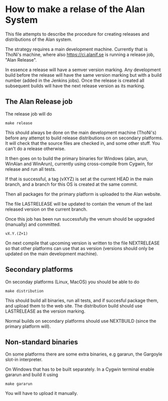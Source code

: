 # How to make a relase of the Alan System

This file attempts to describe the procedure for creating releases and
distributions of the Alan system.

The strategy requires a main development machine. Currently that is
ThoNi's machine, where also https://ci.alanif.se is running a release
job, "Alan Release".

In essence a release will have a semver version marking. Any
development build before the release will have the same version
marking but with a build number (added in the Jenkins jobs). Once the
release is created all subsequent builds will have the next release
version as its marking.

## The Alan Release job

The release job will do

    make release

This should always be done on the main development machine (ThoNi's)
before any attempt to build release distributions on on secondary
platforms. It will check that the source files are checked in, and
some other stuff. You can't do a release otherwise.

It then goes on to build the primary binaries for Windows (alan, arun,
WinAlan and WinArun), currently using cross-compile from Cygwin, for
release and run all tests.

If that is successful, a tag (vXYZ) is set at the current HEAD in the
main branch, and a branch for this OS is created at the same commit.

Then all packages for the primary platform is uploaded to the Alan
website.

The file LASTRELEASE will be updated to contain the venum of the last
released version on the current branch.

Once this job has been run successfully the venum should be upgraded
(manually) and committed.

    vX.Y.(Z+1)

On next compile that upcoming version is written to the file
NEXTRELEASE so that other platforms can use that as version (versions
should only be updated on the main development machine).

## Secondary platforms

On seconday platforms (Linux, MacOS) you should be able to do

    make distribution

This should build all binaries, run all tests, and if succesful
package them, and upload them to the web site. The distribution build
should use LASTRELEASE as the version marking.

Normal builds on secondary platforms should use NEXTBUILD (since the
primary platform will).

## Non-standard binaries

On some platforms there are some extra binaries, e.g gararun, the
Gargoyle slot-in interpreter.

On Windows that has to be built separately. In a Cygwin terminal
enable gararun and build it using

    make gararun

You will have to upload it manually.
